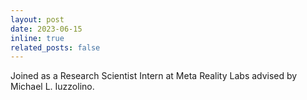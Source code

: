 ```yaml
---
layout: post
date: 2023-06-15
inline: true
related_posts: false
---
```

Joined as a Research Scientist Intern at Meta Reality Labs advised by Michael L. Iuzzolino.